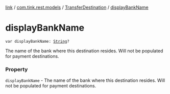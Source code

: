 [link](../../index.md) / [com.tink.rest.models](../index.md) / [TransferDestination](index.md) / [displayBankName](./display-bank-name.md)

# displayBankName

`var displayBankName: `[`String`](https://kotlinlang.org/api/latest/jvm/stdlib/kotlin/-string/index.html)`?`

The name of the bank where this destination resides. Will not be populated for payment destinations.

### Property

`displayBankName` - The name of the bank where this destination resides. Will not be populated for payment destinations.